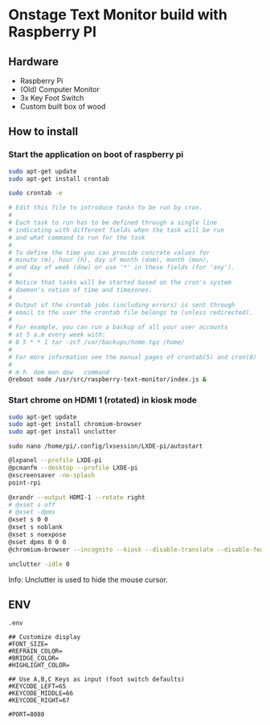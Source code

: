 # Onstage Text Monitor build with Raspberry PI

## Hardware

- Raspberry Pi
- (Old) Computer Monitor
- 3x Key Foot Switch
- Custom built box of wood


## How to install

### Start the application on boot of raspberry pi


```sh
sudo apt-get update
sudo apt-get install crontab
```

```sh
sudo crontab -e
```

```sh
# Edit this file to introduce tasks to be run by cron.
#
# Each task to run has to be defined through a single line
# indicating with different fields when the task will be run
# and what command to run for the task
#
# To define the time you can provide concrete values for
# minute (m), hour (h), day of month (dom), month (mon),
# and day of week (dow) or use '*' in these fields (for 'any').
#
# Notice that tasks will be started based on the cron's system
# daemon's notion of time and timezones.
#
# Output of the crontab jobs (including errors) is sent through
# email to the user the crontab file belongs to (unless redirected).
#
# For example, you can run a backup of all your user accounts
# at 5 a.m every week with:
# 0 5 * * 1 tar -zcf /var/backups/home.tgz /home/
#
# For more information see the manual pages of crontab(5) and cron(8)
#
# m h  dom mon dow   command
@reboot node /usr/src/raspberry-text-monitor/index.js &
```

### Start chrome on HDMI 1 (rotated) in kiosk mode

```sh
sudo apt-get update
sudo apt-get install chromium-browser
sudo apt-get install unclutter
```

`sudo nano /home/pi/.config/lxsession/LXDE-pi/autostart`

```sh
@lxpanel --profile LXDE-pi
@pcmanfm --desktop --profile LXDE-pi
@xscreensaver -no-splash
point-rpi

@xrandr --output HDMI-1 --rotate right
# @xset s off
# @xset -dpms
@xset s 0 0
@xset s noblank
@xset s noexpose
@xset dpms 0 0 0
@chromium-browser --incognito --kiosk --disable-translate --disable-features=Translate --noerrdialogs --disable-infobars --force-device-scale-factor=1 --no-first-run --start-fullscreen http://localhost:8080/

unclutter -idle 0
```

Info: Unclutter is used to hide the mouse cursor.


## ENV

`.env`

```
## Customize display
#FONT_SIZE=
#REFRAIN_COLOR=
#BRIDGE_COLOR=
#HIGHLIGHT_COLOR=

## Use A,B,C Keys as input (foot switch defaults)
#KEYCODE_LEFT=65
#KEYCODE_MIDDLE=66
#KEYCODE_RIGHT=67

#PORT=8080
```